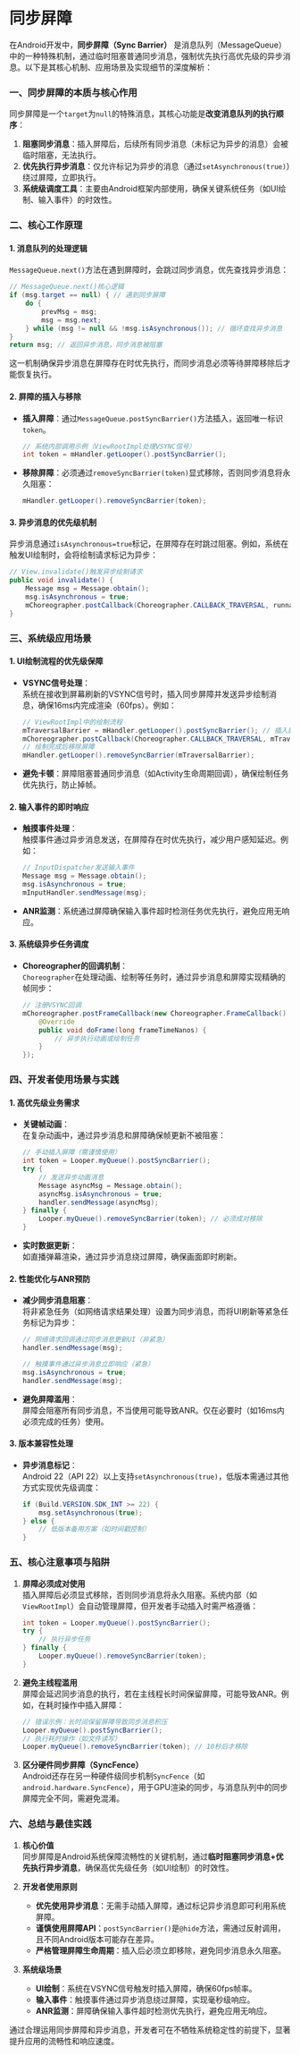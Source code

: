 # 同步屏障

在Android开发中，**同步屏障（Sync Barrier）** 是消息队列（MessageQueue）中的一种特殊机制，通过临时阻塞普通同步消息，强制优先执行高优先级的异步消息。以下是其核心机制、应用场景及实现细节的深度解析：

### 一、同步屏障的本质与核心作用
同步屏障是一个`target`为`null`的特殊消息，其核心功能是**改变消息队列的执行顺序**：
1. **阻塞同步消息**：插入屏障后，后续所有同步消息（未标记为异步的消息）会被临时阻塞，无法执行。
2. **优先执行异步消息**：仅允许标记为异步的消息（通过`setAsynchronous(true)`）绕过屏障，立即执行。
3. **系统级调度工具**：主要由Android框架内部使用，确保关键系统任务（如UI绘制、输入事件）的时效性。

### 二、核心工作原理
#### 1. **消息队列的处理逻辑**
`MessageQueue.next()`方法在遇到屏障时，会跳过同步消息，优先查找异步消息：
```java
// MessageQueue.next()核心逻辑
if (msg.target == null) { // 遇到同步屏障
    do {
        prevMsg = msg;
        msg = msg.next;
    } while (msg != null && !msg.isAsynchronous()); // 循环查找异步消息
}
return msg; // 返回异步消息，同步消息被阻塞
```
这一机制确保异步消息在屏障存在时优先执行，而同步消息必须等待屏障移除后才能恢复执行。

#### 2. **屏障的插入与移除**
- **插入屏障**：通过`MessageQueue.postSyncBarrier()`方法插入，返回唯一标识`token`。
  ```java
  // 系统内部调用示例（ViewRootImpl处理VSYNC信号）
  int token = mHandler.getLooper().postSyncBarrier();
  ```
- **移除屏障**：必须通过`removeSyncBarrier(token)`显式移除，否则同步消息将永久阻塞：
  ```java
  mHandler.getLooper().removeSyncBarrier(token);
  ```

#### 3. **异步消息的优先级机制**
异步消息通过`isAsynchronous=true`标记，在屏障存在时跳过阻塞。例如，系统在触发UI绘制时，会将绘制请求标记为异步：
```java
// View.invalidate()触发异步绘制请求
public void invalidate() {
    Message msg = Message.obtain();
    msg.isAsynchronous = true;
    mChoreographer.postCallback(Choreographer.CALLBACK_TRAVERSAL, runnable, null);
}
```

### 三、系统级应用场景
#### 1. **UI绘制流程的优先级保障**
- **VSYNC信号处理**：  
  系统在接收到屏幕刷新的VSYNC信号时，插入同步屏障并发送异步绘制消息，确保16ms内完成渲染（60fps）。例如：
  ```java
  // ViewRootImpl中的绘制流程
  mTraversalBarrier = mHandler.getLooper().postSyncBarrier(); // 插入屏障
  mChoreographer.postCallback(Choreographer.CALLBACK_TRAVERSAL, mTraversalRunnable, null); // 异步绘制消息
  // 绘制完成后移除屏障
  mHandler.getLooper().removeSyncBarrier(mTraversalBarrier);
  ```
- **避免卡顿**：屏障阻塞普通同步消息（如Activity生命周期回调），确保绘制任务优先执行，防止掉帧。

#### 2. **输入事件的即时响应**
- **触摸事件处理**：  
  触摸事件通过异步消息发送，在屏障存在时优先执行，减少用户感知延迟。例如：
  ```java
  // InputDispatcher发送输入事件
  Message msg = Message.obtain();
  msg.isAsynchronous = true;
  mInputHandler.sendMessage(msg);
  ```
- **ANR监测**：系统通过屏障确保输入事件超时检测任务优先执行，避免应用无响应。

#### 3. **系统级异步任务调度**
- **Choreographer的回调机制**：  
  `Choreographer`在处理动画、绘制等任务时，通过异步消息和屏障实现精确的帧同步：
  ```java
  // 注册VSYNC回调
  mChoreographer.postFrameCallback(new Choreographer.FrameCallback() {
      @Override
      public void doFrame(long frameTimeNanos) {
          // 异步执行动画或绘制任务
      }
  });
  ```

### 四、开发者使用场景与实践
#### 1. **高优先级业务需求**
- **关键帧动画**：  
  在复杂动画中，通过异步消息和屏障确保帧更新不被阻塞：
  ```java
  // 手动插入屏障（需谨慎使用）
  int token = Looper.myQueue().postSyncBarrier();
  try {
      // 发送异步动画消息
      Message asyncMsg = Message.obtain();
      asyncMsg.isAsynchronous = true;
      handler.sendMessage(asyncMsg);
  } finally {
      Looper.myQueue().removeSyncBarrier(token); // 必须成对移除
  }
  ```
- **实时数据更新**：  
  如直播弹幕渲染，通过异步消息绕过屏障，确保画面即时刷新。

#### 2. **性能优化与ANR预防**
- **减少同步消息阻塞**：  
  将非紧急任务（如网络请求结果处理）设置为同步消息，而将UI刷新等紧急任务标记为异步：
  ```java
  // 网络请求回调通过同步消息更新UI（非紧急）
  handler.sendMessage(msg);
  
  // 触摸事件通过异步消息立即响应（紧急）
  msg.isAsynchronous = true;
  handler.sendMessage(msg);
  ```
- **避免屏障滥用**：  
  屏障会阻塞所有同步消息，不当使用可能导致ANR。仅在必要时（如16ms内必须完成的任务）使用。

#### 3. **版本兼容性处理**
- **异步消息标记**：  
  Android 22（API 22）以上支持`setAsynchronous(true)`，低版本需通过其他方式实现优先级调度：
  ```java
  if (Build.VERSION.SDK_INT >= 22) {
      msg.setAsynchronous(true);
  } else {
      // 低版本备用方案（如时间戳控制）
  }
  ```

### 五、核心注意事项与陷阱
1. **屏障必须成对使用**  
   插入屏障后必须显式移除，否则同步消息将永久阻塞。系统内部（如`ViewRootImpl`）会自动管理屏障，但开发者手动插入时需严格遵循：
   ```java
   int token = Looper.myQueue().postSyncBarrier();
   try {
       // 执行异步任务
   } finally {
       Looper.myQueue().removeSyncBarrier(token);
   }
   ```

2. **避免主线程滥用**  
   屏障会延迟同步消息的执行，若在主线程长时间保留屏障，可能导致ANR。例如，在耗时操作中插入屏障：
   ```java
   // 错误示例：长时间保留屏障导致同步消息积压
   Looper.myQueue().postSyncBarrier();
   // 执行耗时操作（如文件读写）
   Looper.myQueue().removeSyncBarrier(token); // 10秒后才移除
   ```

3. **区分硬件同步屏障（SyncFence）**  
   Android还存在另一种硬件级同步机制`SyncFence`（如`android.hardware.SyncFence`），用于GPU渲染的同步，与消息队列中的同步屏障完全不同，需避免混淆。

### 六、总结与最佳实践
1. **核心价值**  
   同步屏障是Android系统保障流畅性的关键机制，通过**临时阻塞同步消息+优先执行异步消息**，确保高优先级任务（如UI绘制）的时效性。

2. **开发者使用原则**  
   - **优先使用异步消息**：无需手动插入屏障，通过标记异步消息即可利用系统屏障。
   - **谨慎使用屏障API**：`postSyncBarrier()`是`@hide`方法，需通过反射调用，且不同Android版本可能存在差异。
   - **严格管理屏障生命周期**：插入后必须立即移除，避免同步消息永久阻塞。

3. **系统级场景**  
   - **UI绘制**：系统在VSYNC信号触发时插入屏障，确保60fps帧率。
   - **输入事件**：触摸事件通过异步消息绕过屏障，实现毫秒级响应。
   - **ANR监测**：屏障确保输入事件超时检测优先执行，避免应用无响应。

通过合理运用同步屏障和异步消息，开发者可在不牺牲系统稳定性的前提下，显著提升应用的流畅性和响应速度。